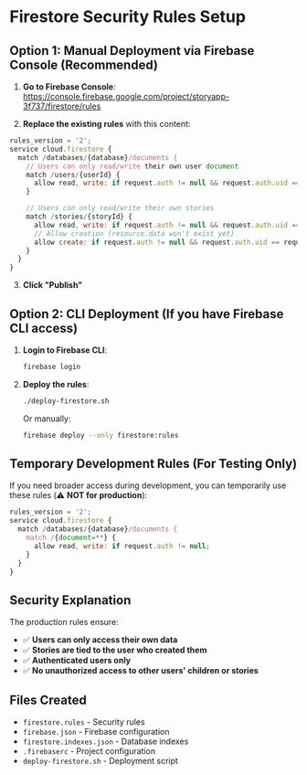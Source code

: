 # Firestore Security Rules Setup

## Option 1: Manual Deployment via Firebase Console (Recommended)

1. **Go to Firebase Console**: https://console.firebase.google.com/project/storyapp-3f737/firestore/rules

2. **Replace the existing rules** with this content:

```javascript
rules_version = '2';
service cloud.firestore {
  match /databases/{database}/documents {
    // Users can only read/write their own user document
    match /users/{userId} {
      allow read, write: if request.auth != null && request.auth.uid == userId;
    }

    // Users can only read/write their own stories
    match /stories/{storyId} {
      allow read, write: if request.auth != null && request.auth.uid == resource.data.userId;
      // Allow creation (resource.data won't exist yet)
      allow create: if request.auth != null && request.auth.uid == request.resource.data.userId;
    }
  }
}
```

3. **Click "Publish"**

## Option 2: CLI Deployment (If you have Firebase CLI access)

1. **Login to Firebase CLI**:

   ```bash
   firebase login
   ```

2. **Deploy the rules**:

   ```bash
   ./deploy-firestore.sh
   ```

   Or manually:

   ```bash
   firebase deploy --only firestore:rules
   ```

## Temporary Development Rules (For Testing Only)

If you need broader access during development, you can temporarily use these rules (⚠️ **NOT for production**):

```javascript
rules_version = '2';
service cloud.firestore {
  match /databases/{database}/documents {
    match /{document=**} {
      allow read, write: if request.auth != null;
    }
  }
}
```

## Security Explanation

The production rules ensure:

- ✅ **Users can only access their own data**
- ✅ **Stories are tied to the user who created them**
- ✅ **Authenticated users only**
- ✅ **No unauthorized access to other users' children or stories**

## Files Created

- `firestore.rules` - Security rules
- `firebase.json` - Firebase configuration
- `firestore.indexes.json` - Database indexes
- `.firebaserc` - Project configuration
- `deploy-firestore.sh` - Deployment script

